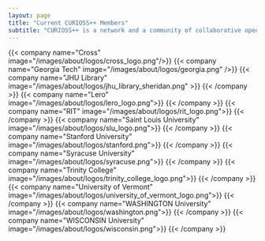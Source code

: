 ```yaml
---
layout: page
title: "Current CURIOSS++ Members"
subtitle: "CURIOSS++ is a network and a community of collaborative open source program offices in universities, governments, and civic institutions. Listed below are the current CURIOSS++ Members. If you are interested in joining our network please visit our Join CURIOSS++ page."
---
```

  <div class="container">
    <div class="row justify-content-center">
      {{< company name="Cross" image="/images/about/logos/cross_logo.png"/>}} 
      {{< company name="Georgia Tech" image="/images/about/logos/georgia.png" />}}
      {{< company name="JHU Library" image="/images/about/logos/jhu_library_sheridan.png" >}}
      {{< /company >}}
      {{< company name="Lero" image="/images/about/logos/lero_logo.png">}}
      {{< /company >}}
      {{< company name="RIT" image="/images/about/logos/rit_logo.png">}}
      {{< /company >}}
      {{< company name="Saint Louis University" image="/images/about/logos/slu_logo.png">}}
      {{< /company >}}
      {{< company name="Stanford University" image="/images/about/logos/stanford.png">}}
      {{< /company >}}
      {{< company name="Syracuse University" image="/images/about/logos/syracuse.png">}}
      {{< /company >}}
      {{< company name="Trinity College" image="/images/about/logos/trinity_college_logo.png">}}
      {{< /company >}}
      {{< company name="University of Vermont" image="/images/about/logos/university_of_vermont_logo.png">}}
      {{< /company >}}
      {{< company name="WASHINGTON University" image="/images/about/logos/washington.png">}}
      {{< /company >}}
      {{< company name="WISCONSIN University" image="/images/about/logos/wisconsin.png">}}
      {{< /company >}}
    </div>
  </div>